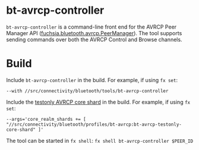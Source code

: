 # bt-avrcp-controller

`bt-avrcp-controller` is a command-line front end for the AVRCP Peer Manager API ([fuchsia.bluetooth.avrcp.PeerManager](../../../../../sdk/fidl/fuchsia.bluetooth.avrcp/controller.fidl)). The tool supports sending
commands over both the AVRCP Control and Browse channels.

# Build

Include `bt-avrcp-controller` in the build. For example, if using `fx set`:
```
--with //src/connectivity/bluetooth/tools/bt-avrcp-controller
```

Include the [testonly AVRCP core shard](../../profiles/bt-avrcp/meta/bt-avrcp-testonly.core_shard.cml) in the build. For example, if using `fx set`:
```
--args='core_realm_shards += [ "//src/connectivity/bluetooth/profiles/bt-avrcp:bt-avrcp-testonly-core-shard" ]'
```

The tool can be started in `fx shell`:
`fx shell bt-avrcp-controller $PEER_ID`
